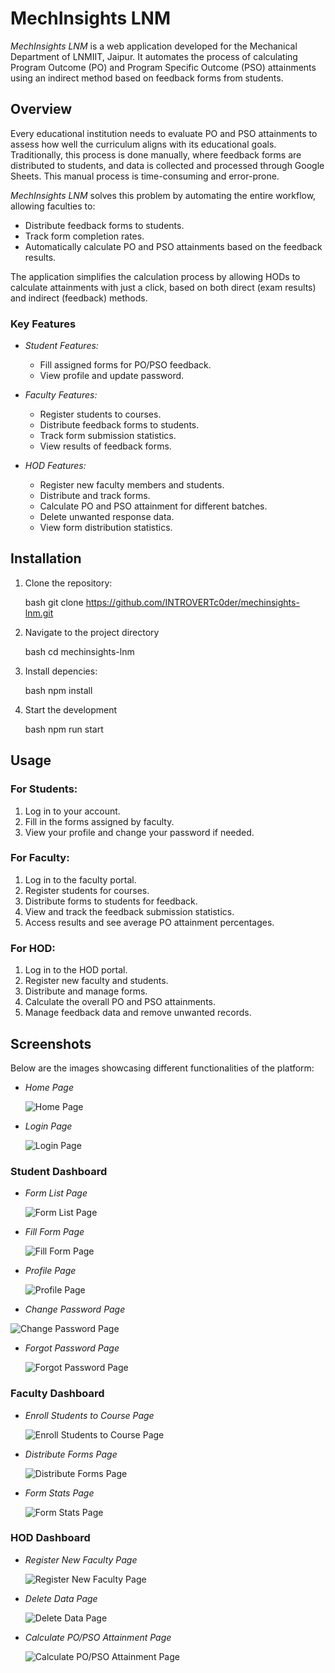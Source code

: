 # MechInsights LNM

*MechInsights LNM* is a web application developed for the Mechanical Department of LNMIIT, Jaipur. It automates the process of calculating Program Outcome (PO) and Program Specific Outcome (PSO) attainments using an indirect method based on feedback forms from students.

## Overview

Every educational institution needs to evaluate PO and PSO attainments to assess how well the curriculum aligns with its educational goals. Traditionally, this process is done manually, where feedback forms are distributed to students, and data is collected and processed through Google Sheets. This manual process is time-consuming and error-prone.

*MechInsights LNM* solves this problem by automating the entire workflow, allowing faculties to:

- Distribute feedback forms to students.
- Track form completion rates.
- Automatically calculate PO and PSO attainments based on the feedback results.

The application simplifies the calculation process by allowing HODs to calculate attainments with just a click, based on both direct (exam results) and indirect (feedback) methods.

### Key Features

- *Student Features:*
  - Fill assigned forms for PO/PSO feedback.
  - View profile and update password.

- *Faculty Features:*
  - Register students to courses.
  - Distribute feedback forms to students.
  - Track form submission statistics.
  - View results of feedback forms.

- *HOD Features:*
  - Register new faculty members and students.
  - Distribute and track forms.
  - Calculate PO and PSO attainment for different batches.
  - Delete unwanted response data.
  - View form distribution statistics.

## Installation

1. Clone the repository:

   bash
   git clone https://github.com/INTROVERTc0der/mechinsights-lnm.git

2. Navigate to the project directory
   
   bash
   cd mechinsights-lnm

3. Install depencies:

   bash
   npm install

4. Start the development

   bash
   npm run start

  

## Usage

### For Students:

1. Log in to your account.
2. Fill in the forms assigned by faculty.
3. View your profile and change your password if needed.

### For Faculty:

1. Log in to the faculty portal.
2. Register students for courses.
3. Distribute forms to students for feedback.
4. View and track the feedback submission statistics.
5. Access results and see average PO attainment percentages.

### For HOD:

1. Log in to the HOD portal.
2. Register new faculty and students.
3. Distribute and manage forms.
4. Calculate the overall PO and PSO attainments.
5. Manage feedback data and remove unwanted records.

## Screenshots

Below are the images showcasing different functionalities of the platform:

- *Home Page*

  ![Home Page](https://drive.google.com/uc?export=view&id=11UZOD5-6NnBT4Hu75l-iCt4RixVV8aQr)

- *Login Page*

  ![Login Page](https://drive.google.com/uc?export=view&id=10QQEU3HcnwOBe0TK5YCaxw8wDjLQDNnY)

### Student Dashboard

- *Form List Page*

  ![Form List Page](https://drive.google.com/uc?export=view&id=1ceDDTuVTew_bWkaXpRnQZ4KbVbh-_t9z)

- *Fill Form Page*

  ![Fill Form Page](https://drive.google.com/uc?export=view&id=1tEfiLka73qBfA1BcjssTEvCaWG-_rFiU)

- *Profile Page*

  ![Profile Page](https://drive.google.com/uc?export=view&id=1dFZ0bBEKfX1hPByqD86XKmtPvyYa6C1I)

- *Change Password Page*

![Change Password Page](https://drive.google.com/uc?export=view&id=1fJjEUxmaDCs4SOVdfwdAXJQ0d2x4JINE)



- *Forgot Password Page*

  ![Forgot Password Page](https://drive.google.com/uc?export=view&id=1sqvY8nrAbHE2wghZfRnf7EL33cUNlKEz)

### Faculty Dashboard

- *Enroll Students to Course Page*

  ![Enroll Students to Course Page](https://drive.google.com/uc?export=view&id=1iBs2AsqWo7S2F1r3YcvSMkZi7TV96L8H)

- *Distribute Forms Page*

  ![Distribute Forms Page](https://drive.google.com/uc?export=view&id=1UwbdkH7ZjowgJbDx9P3m5gJAkL-EqHMU)

- *Form Stats Page*

  ![Form Stats Page](https://drive.google.com/uc?export=view&id=1X7EwR5gj_6qBiLpe6D_vHZBF6_gDAuj5)

### HOD Dashboard

- *Register New Faculty Page*

  ![Register New Faculty Page](https://drive.google.com/uc?export=view&id=1RSS2uNur0vg2YSzK-Yq5hlI_uHMyiz7D)

- *Delete Data Page*

  ![Delete Data Page](https://drive.google.com/uc?export=view&id=1-Hv8Q1559fhfCe11KdOCgzyuaGpyNK1p)


- *Calculate PO/PSO Attainment Page*

  ![Calculate PO/PSO Attainment Page](https://drive.google.com/uc?export=view&id=1H-KFLlmfXo7KjBkZGpcZ8aqWN_5MyF4w)
